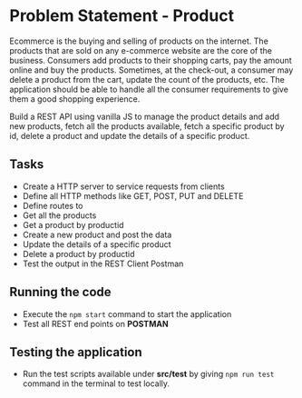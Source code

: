 # Problem Statement - Product​

Ecommerce is the buying and selling of products on the internet. The products that are sold on any e-commerce website are the core of the business. Consumers add products to their shopping carts, pay the amount online and buy the products. Sometimes, at the check-out, a consumer may delete a product from the cart, update the count of the products, etc. The application should be able to handle all the consumer requirements to give them a good shopping experience.

Build a REST API using vanilla JS to manage the product details and add new products, fetch all the products available, fetch a specific product by id, delete a product and update the details of a specific product.

## Tasks

- Create a HTTP server to service requests from clients​
- Define all HTTP methods like GET, POST, PUT and DELETE​
- Define routes to​
- Get all the products​
- Get a product by productid​
- Create a new product and post the data​
- Update the details of a specific product​
- Delete a product by productid​
- Test the output in the REST Client Postman​
​

## Running the code

- Execute the `npm start` command to start the application
- Test all REST end points on **POSTMAN**

## Testing the application

- Run the test scripts available under **src/test** by giving `npm run test` command in the terminal to test locally.

